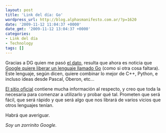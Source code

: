 ```yaml
---
layout: post
title: 'Link del día: Go'
wordpress_url: http://blog.alphasmanifesto.com.ar/?p=1620
date: '2009-11-12 11:04:37 +0000'
date_gmt: '2009-11-12 13:04:37 +0000'
categories:
- Link del día
- Technology
tags: []
---
```


Gracias a DG quien me pasó [el dato](http://alt1040.com/2009/11/google-propone-su-propio-lenguaje-de-programacion-con-go), resulta que ahora es noticia que [Google quiere liberar un lenguaje llamado Go](http://google-opensource.blogspot.com/2009/11/hey-ho-lets-go.html) (como si otra cosa faltara). Este lenguaje, según dicen, quiere combinar lo mejor de C++, Python, e incluso ideas desde Pascal, Oberon, etc...

[El sitio oficial](http://golang.org/) contiene mucha información al respecto, y creo que toda la necesaria para comenzar a utilizarlo y probar qué tal. Prometen que será fácil, que será rápido y que será algo que nos librará de varios vicios que otros lenguajes tenían.

Habrá que averiguar.

_Soy un zorrinito Google._
